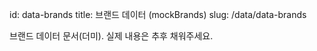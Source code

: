 id: data-brands
title: 브랜드 데이터 (mockBrands)
slug: /data/data-brands

브랜드 데이터 문서(더미). 실제 내용은 추후 채워주세요.
